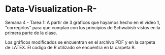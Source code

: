 # Data-Visualization-R-
Semana 4 - Tarea 1:
A partir de 3 gráficos que hayamos hecho en el video 1, "corregirlos" para que cumplan con los principios de Schwabish vistos en la primera parte de la clase.

Los gráficos modificados se encuentran en el archivo PDF y en la carpeta de LATEX. El código de R utilizado se encuentra en la carpeta R. 
